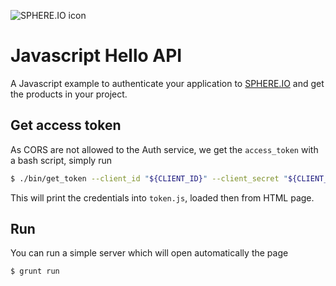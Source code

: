 ![SPHERE.IO icon](https://admin.sphere.io/assets/images/sphere_logo_rgb_long.png)

# Javascript Hello API

A Javascript example to authenticate your application to [SPHERE.IO](http://sphere.io) and get the products in your project.

## Get access token
As CORS are not allowed to the Auth service, we get the `access_token` with a bash script, simply run

```bash
$ ./bin/get_token --client_id "${CLIENT_ID}" --client_secret "${CLIENT_SECRET}" --project_key "${PROJECT_KEY}"
```

This will print the credentials into `token.js`, loaded then from HTML page.

## Run

You can run a simple server which will open automatically the page
```bash
$ grunt run
```

